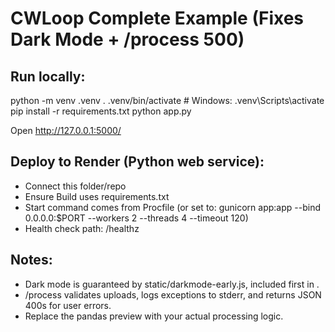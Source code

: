 CWLoop Complete Example (Fixes Dark Mode + /process 500)
========================================================

Run locally:
------------
python -m venv .venv
. .venv/bin/activate  # Windows: .venv\Scripts\activate
pip install -r requirements.txt
python app.py

Open http://127.0.0.1:5000/

Deploy to Render (Python web service):
--------------------------------------
- Connect this folder/repo
- Ensure Build uses requirements.txt
- Start command comes from Procfile (or set to: gunicorn app:app --bind 0.0.0.0:$PORT --workers 2 --threads 4 --timeout 120)
- Health check path: /healthz

Notes:
------
- Dark mode is guaranteed by static/darkmode-early.js, included first in <head>.
- /process validates uploads, logs exceptions to stderr, and returns JSON 400s for user errors.
- Replace the pandas preview with your actual processing logic.
